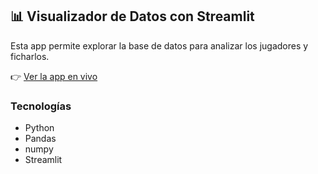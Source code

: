 ## 📊 Visualizador de Datos con Streamlit

Esta app permite explorar la base de datos para analizar los jugadores y ficharlos.

👉 [Ver la app en vivo](https://stremalit---pythonfc-gdm6uvnx9yu9nzbwb4anh2.streamlit.app/)

### Tecnologías
- Python
- Pandas
- numpy
- Streamlit
